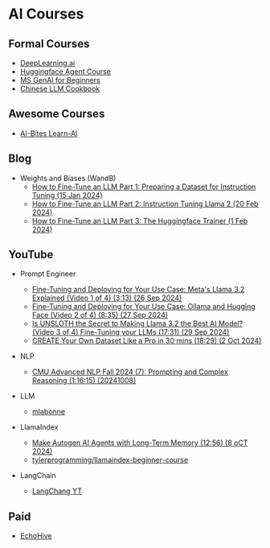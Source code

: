 # AI Courses

## Formal Courses

* [DeepLearning.ai](https://www.deeplearning.ai/)
* [Huggingface Agent Course](https://huggingface.co/learn/agents-course/unit0/introduction?ref=dailydev)
* [MS GenAI for Beginners](https://github.com/microsoft/generative-ai-for-beginners/tree/main)
* [Chinese LLM Cookbook ](https://github.com/datawhalechina/llm-cookbook)

## Awesome Courses

* [AI-Bites Learn-AI](https://github.com/ai-bites/learn-ai)

## Blog

* Weights and Biases (WandB)
  * [How to Fine-Tune an LLM Part 1: Preparing a Dataset for Instruction Tuning (15 Jan 2024)](https://wandb.ai/capecape/alpaca_ft/reports/How-to-Fine-Tune-an-LLM-Part-1-Preparing-a-Dataset-for-Instruction-Tuning--Vmlldzo1NTcxNzE2)
  * [How to Fine-Tune an LLM Part 2: Instruction Tuning Llama 2 (20 Feb 2024)](https://wandb.ai/capecape/alpaca_ft/reports/How-to-Fine-Tune-an-LLM-Part-2-Instruction-Tuning-Llama-2--Vmlldzo1NjY0MjE1)
  * [How to Fine-Tune an LLM Part 3: The Huggingface Trainer (1 Feb 2024)](https://wandb.ai/capecape/alpaca_ft/reports/How-to-Fine-tune-an-LLM-Part-3-The-HuggingFace-Trainer--Vmlldzo1OTEyNjMy)

## YouTube

* Prompt Engineer
  * [Fine-Tuning and Deploying for Your Use Case: Meta's Llama 3.2 Explained (Video 1 of 4) (3:13) (26 Sep 2024)](https://www.youtube.com/watch?v=RAubwMSPRTo)
  * [Fine-Tuning and Deploying for Your Use Case: Ollama and Hugging Face (Video 2 of 4) (8:35) (27 Sep 2024)](https://www.youtube.com/watch?v=wco_8l_zh7s)
  * [Is UNSLOTH the Secret to Making Llama 3.2 the Best AI Model? (Video 3 of 4) Fine-Tuning your LLMs (17:31) (29 Sep 2024)](https://www.youtube.com/watch?v=VePkG2EQKIM)
  * [CREATE Your Own Dataset Like a Pro in 30 mins (18:29) (2 Oct 2024)](https://www.youtube.com/watch?v=MQis5kQ99mw&t=22s)

* NLP
  * [CMU Advanced NLP Fall 2024 (7): Prompting and Complex Reasoning (1:16:15) (20241008)](https://www.youtube.com/@neubig)

* LLM
  * [mlabonne](https://github.com/mlabonne/llm-course)

* LlamaIndex
  * [Make Autogen AI Agents with Long-Term Memory (12:56) (8 oCT 2024)](https://www.youtube.com/watch?v=s4-N-gefMA8)
  * [tylerprogramming/llamaindex-beginner-course](https://github.com/tylerprogramming/llamaindex-beginner-course)

* LangChain
  * [LangChang YT](https://www.youtube.com/@LangChain)

## Paid

* [EchoHive](https://www.youtube.com/watch?v=w7_28FOK0Vw)